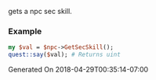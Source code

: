 gets a npc sec skill.
### Example

```perl
my $val = $npc->GetSecSkill();
quest::say($val); # Returns uint
```


Generated On 2018-04-29T00:35:14-07:00